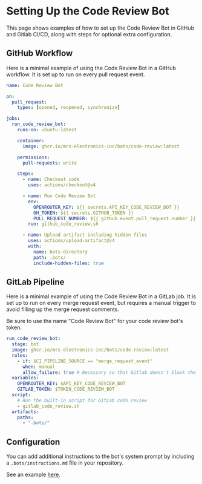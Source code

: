# Setting Up the Code Review Bot

This page shows examples of how to set up the Code Review Bot in GitHub and Gitlab CI/CD, along with steps for optional extra configuration.

## GitHub Workflow

Here is a minimal example of using the Code Review Bot in a GitHub workflow. It is set up to run on every pull request event.

```yaml
name: Code Review Bot

on:
  pull_request:
    types: [opened, reopened, synchronize]

jobs:
  run_code_review_bot:
    runs-on: ubuntu-latest

    container:
      image: ghcr.io/mrs-electronics-inc/bots/code-review:latest

    permissions:
      pull-requests: write

    steps:
      - name: Checkout code
        uses: actions/checkout@v4

      - name: Run Code Review Bot
        env:
          OPENROUTER_KEY: ${{ secrets.API_KEY_CODE_REVIEW_BOT }}
          GH_TOKEN: ${{ secrets.GITHUB_TOKEN }}
          PULL_REQUEST_NUMBER: ${{ github.event.pull_request.number }}
        run: github_code_review.sh

      - name: Upload artifact including hidden files
        uses: actions/upload-artifact@v4
        with:
          name: bots-directory
          path: .bots/
          include-hidden-files: true
```

## GitLab Pipeline

Here is a minimal example of using the Code Review Bot in a GitLab job. It is set up to run on every merge request event, but requires a manual trigger to avoid filling up the merge request comments.

Be sure to use the name "Code Review Bot" for your code review bot's token.

```yaml
run_code_review_bot:
  stage: bot
  image: ghcr.io/mrs-electronics-inc/bots/code-review:latest
  rules:
    - if: $CI_PIPELINE_SOURCE == "merge_request_event"
      when: manual
      allow_failure: true # Necessary so that Gitlab doesn't block the pipeline
  variables:
    OPENROUTER_KEY: $API_KEY_CODE_REVIEW_BOT
    GITLAB_TOKEN: $TOKEN_CODE_REVIEW_BOT
  script:
    # Run the built-in script for GitLab code review
    - gitlab_code_review.sh
  artifacts:
    paths:
      - ".bots/"
```

## Configuration

You can add additional instructions to the bot's system prompt by including a `.bots/instructions.md` file in your repository.

See an example [here](/.bots/instructions.md).
